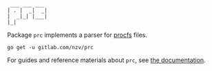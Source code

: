      ___ ___ ___ 
    | . |  _|  _|
    |  _|_| |___| 
    |_|          


Package `prc` implements a parser for [procfs][0] files.

    go get -u gitlab.com/nzv/prc

For guides and reference materials about `prc`, see [the documentation][1].

[0]: https://www.kernel.org/doc/Documentation/filesystems/proc.rst
[1]: https://pkg.go.dev/gitlab.com/nzv/prc
